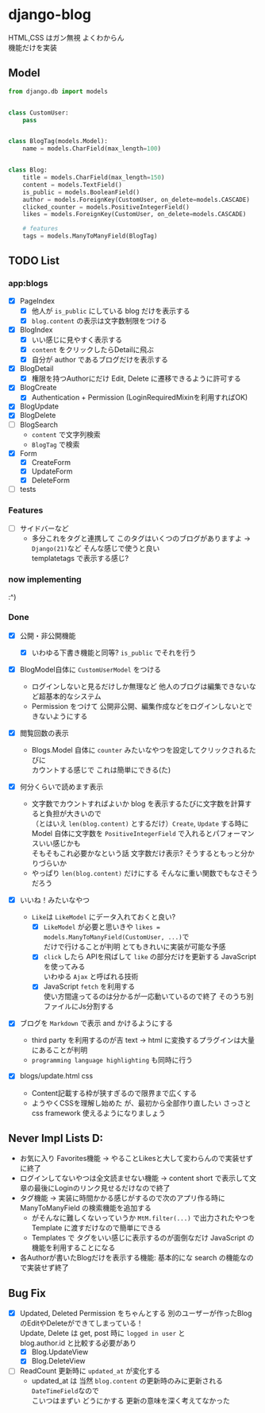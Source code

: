 # django-blog

HTML,CSS はガン無視 よくわからん<br>
機能だけを実装<br>

## Model

```python
from django.db import models


class CustomUser:
    pass


class BlogTag(models.Model):
    name = models.CharField(max_length=100)


class Blog:
    title = models.CharField(max_length=150)
    content = models.TextField()
    is_public = models.BooleanField()
    author = models.ForeignKey(CustomUser, on_delete=models.CASCADE)
    clicked_counter = models.PositiveIntegerField()
    likes = models.ForeignKey(CustomUser, on_delete=models.CASCADE)

    # features
    tags = models.ManyToManyField(BlogTag)
```

## TODO List

### app:blogs

- [x] PageIndex
  - [x] 他人が `is_public` にしている blog だけを表示する
  - [x] `blog.content` の表示は文字数制限をつける
- [x] BlogIndex
  - [x] いい感じに見やすく表示する
  - [x] `content` をクリックしたらDetailに飛ぶ
  - [x] 自分が author であるブログだけを表示する
- [x] BlogDetail
  - [x] 権限を持つAuthorにだけ Edit, Delete に遷移できるように許可する
- [x] BlogCreate
  - [x] Authentication + Permission (LoginRequiredMixinを利用すればOK)
- [x] BlogUpdate
- [x] BlogDelete
- [ ] BlogSearch
  - `content` で文字列検索
  - `BlogTag` で検索
- [x] Form
  - [x] CreateForm
  - [x] UpdateForm
  - [x] DeleteForm
- [ ] tests

### Features

- [ ] サイドバーなど
  - 多分これをタグと連携して このタグはいくつのブログがありますよ -><br>
    `Django(21)`など そんな感じで使うと良い<br>
    templatetags で表示する感じ?


### now implementing

:^)

### Done

- [x] 公開・非公開機能
  - [x] いわゆる下書き機能と同等? `is_public` でそれを行う

- [x] BlogModel自体に `CustomUserModel` をつける
  - ログインしないと見るだけしか無理など 他人のブログは編集できないなど超基本的なシステム
  - Permission をつけて 公開非公開、編集作成などをログインしないとできないようにする

- [x] 閲覧回数の表示
  - Blogs.Model 自体に `counter` みたいなやつを設定してクリックされるたびに<br>
    カウントする感じで これは簡単にできる(た)

- [x] 何分くらいで読めます表示
  - 文字数でカウントすればよいか blog を表示するたびに文字数を計算すると負担が大きいので<br>
    （とはいえ `len(blog.content)` とするだけ）`Create`, `Update` する時に<br>
    Model 自体に文字数を `PositiveIntegerField` で入れるとパフォーマンスいい感じかも<br>
    そもそもこれ必要かなという話 文字数だけ表示? そうするともっと分かりづらいか
  - やっぱり `len(blog.content)` だけにする そんなに重い関数でもなさそうだろう

- [x] いいね！みたいなやつ
  - `Like`は `LikeModel` にデータ入れておくと良い?
    - [x] `LikeModel` が必要と思いきや `likes = models.ManyToManyField(CustomUser, ...)`で<br>
      だけで行けることが判明 とてもきれいに実装が可能な予感
    - [x] `click` したら APIを飛ばして `like` の部分だけを更新する JavaScript を使ってみる<br>
      いわゆる `Ajax` と呼ばれる技術
    - [x] JavaScript `fetch` を利用する<br>
      使い方間違ってるのは分かるが一応動いているので終了 そのうち別ファイルにJs分割する

- [x] ブログを `Markdown` で表示 and かけるようにする
  - third party を利用するのが吉 text -> html に変換するプラグインは大量にあることが判明
  - `programming language highlighting` も同時に行う

- [x] blogs/update.html css<br>
  - Content記載する枠が狭すぎるので限界まで広くする
  - ようやくCSSを理解し始めた が、最初から全部作り直したい さっさとcss framework 使えるようになりましょう

## Never Impl Lists D:

- お気に入り Favorites機能 -> やることLikesと大して変わらんので実装せずに終了
- ログインしてないやつは全文読ませない機能 -> content short で表示して文章の最後にLoginのリンク見せるだけなので終了
- タグ機能 -> 実装に時間かかる感じがするので次のアプリ作る時に ManyToManyField の検索機能を追加する
  - がそんなに難しくないっていうか `MtM.filter(...)` で出力されたやつをTemplate に渡すだけなので簡単にできる
  - Templates で タグをいい感じに表示するのが面倒なだけ JavaScript の機能を利用することになる
- 各Authorが書いたBlogだけを表示する機能: 基本的にな search の機能なので実装せず終了

## Bug Fix

- [x] Updated, Deleted Permission をちゃんとする
  別のユーザーが作ったBlogのEditやDeleteができてしまっている！<br>
  Update, Delete は get, post 時に `logged in user` と<br>
  blog.author.id と比較する必要があり<br>
  - [x] Blog.UpdateView
  - [x] Blog.DeleteView

- [ ] ReadCount 更新時に `updated_at` が変化する
  - updated_at は 当然 `blog.content` の更新時のみに更新される `DateTimeField`なので<br>
    こいつはまずい どうにかする 更新の意味を深く考えてなかった
